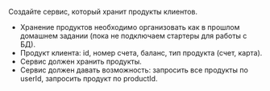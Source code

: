 Создайте сервис, который хранит продукты клиентов.
- Хранение продуктов необходимо организовать как в прошлом домашнем задании (пока не подключаем стартеры для работы с БД).
- Продукт клиента: id, номер счета, баланс, тип продукта (счет, карта).
- Сервис должен хранить продукты.
- Сервис должен давать возможность: запросить все продукты по userId, запросить продукт по productId.